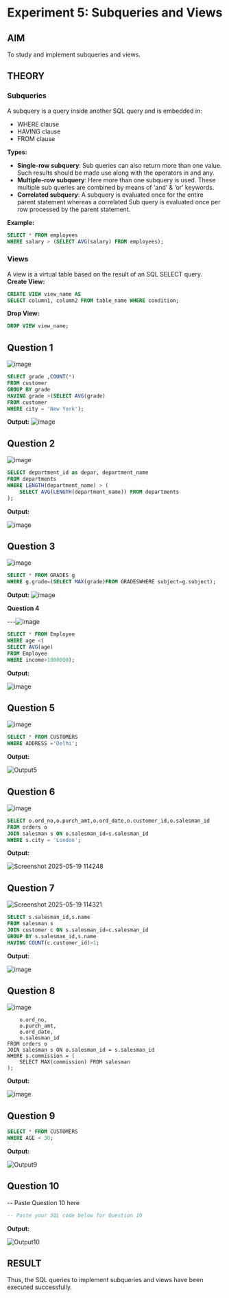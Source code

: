 # Experiment 5: Subqueries and Views

## AIM
To study and implement subqueries and views.

## THEORY

### Subqueries
A subquery is a query inside another SQL query and is embedded in:
- WHERE clause
- HAVING clause
- FROM clause

**Types:**
- **Single-row subquery**:
  Sub queries can also return more than one value. Such results should be made use along with the operators in and any.
- **Multiple-row subquery**:
  Here more than one subquery is used. These multiple sub queries are combined by means of ‘and’ & ‘or’ keywords.
- **Correlated subquery**:
  A subquery is evaluated once for the entire parent statement whereas a correlated Sub query is evaluated once per row processed by the parent statement.

**Example:**
```sql
SELECT * FROM employees
WHERE salary > (SELECT AVG(salary) FROM employees);
```
### Views
A view is a virtual table based on the result of an SQL SELECT query.
**Create View:**
```sql
CREATE VIEW view_name AS
SELECT column1, column2 FROM table_name WHERE condition;
```
**Drop View:**
```sql
DROP VIEW view_name;
```

**Question 1**
--
![image](https://github.com/user-attachments/assets/4ffce4b4-8b13-49b6-a09b-5d3322e8bd65)


```sql
SELECT grade ,COUNT(*) 
FROM customer
GROUP BY grade
HAVING grade >(SELECT AVG(grade)
FROM customer
WHERE city = 'New York');
```

**Output:**
![image](https://github.com/user-attachments/assets/a7c84214-c7ee-4db0-9d02-a5a18ffd3602)

**Question 2**
---
![image](https://github.com/user-attachments/assets/58581fa0-ddb0-4003-a356-cbbed8a8105a)


```sql
SELECT department_id as depar, department_name
FROM departments
WHERE LENGTH(department_name) > (
    SELECT AVG(LENGTH(department_name)) FROM departments
);

```

**Output:**

![image](https://github.com/user-attachments/assets/7eea6646-07eb-4fca-8d2e-a2e92ebeec54)

**Question 3**
---
![image](https://github.com/user-attachments/assets/d4700024-6e23-4609-b24a-625dd7f47293)


```sql
SELECT * FROM GRADES g
WHERE g.grade=(SELECT MAX(grade)FROM GRADESWHERE subject=g.subject);
```

**Output:**
![image](https://github.com/user-attachments/assets/b7741619-0997-4a35-b69c-f9de8c8eac41)

**Question 4**

---![image](https://github.com/user-attachments/assets/e8e59324-5739-4a3c-8fb1-132dd7c5710a)


```sql
SELECT * FROM Employee
WHERE age <(
SELECT AVG(age)
FROM Employee
WHERE income>1000000);
```

**Output:**

![image](https://github.com/user-attachments/assets/577111f8-9b60-4e8c-9a08-ff9270d9d3a3)


**Question 5**
---
![image](https://github.com/user-attachments/assets/1e1a4c89-f97d-4baf-865e-12def990be48)


```sql
SELECT * FROM CUSTOMERS
WHERE ADDRESS ='Delhi';
```

**Output:**

![Output5](output.png)

**Question 6**
---
![image](https://github.com/user-attachments/assets/223bc0ae-2186-46ce-bf5c-c4425f449dc5)


```sql
SELECT o.ord_no,o.purch_amt,o.ord_date,o.customer_id,o.salesman_id
FROM orders o
JOIN salesman s ON o.salesman_id=s.salesman_id
WHERE s.city = 'London';
```

**Output:**

![Screenshot 2025-05-19 114248](https://github.com/user-attachments/assets/2e6839ce-9f52-4236-8612-ae4effb97dc6)

**Question 7**
---
![Screenshot 2025-05-19 114321](https://github.com/user-attachments/assets/87adbd69-c810-47dc-988a-668cf9fcfbe3)


```sql
SELECT s.salesman_id,s.name
FROM salesman s
JOIN customer c ON s.salesman_id=c.salesman_id
GROUP BY s.salesman_id,s.name
HAVING COUNT(c.customer_id)>1;
```

**Output:**

![image](https://github.com/user-attachments/assets/0126fe95-f8f2-4618-8ce7-41b36923e2f6)


**Question 8**
---
![image](https://github.com/user-attachments/assets/6da33aae-d118-42a3-b78c-16b22836003f)


```sqlSELECT 
    o.ord_no,
    o.purch_amt,
    o.ord_date,
    o.salesman_id
FROM orders o
JOIN salesman s ON o.salesman_id = s.salesman_id
WHERE s.commission = (
    SELECT MAX(commission) FROM salesman
);

```

**Output:**

![image](https://github.com/user-attachments/assets/cf00121a-4d7f-44a4-8792-2f66b3cfb725)

**Question 9**
---


```sql
SELECT * FROM CUSTOMERS
WHERE AGE < 30;
```

**Output:**

![Output9](output.png)

**Question 10**
---
-- Paste Question 10 here

```sql
-- Paste your SQL code below for Question 10
```

**Output:**

![Output10](output.png)


## RESULT
Thus, the SQL queries to implement subqueries and views have been executed successfully.
